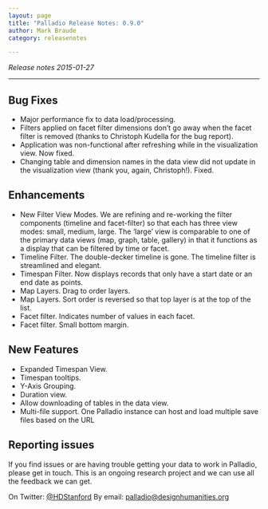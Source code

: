 ```yaml
---
layout: page
title: "Palladio Release Notes: 0.9.0"
author: Mark Braude
category: releasenotes

---
```

<!-- date: 2015-01-27 11:34:22
categories: release-notes
published: true
tags: front
excerpt: "New features and bug fixes in release 0.9.0" -->

*Release notes 2015-01-27*

----

## Bug Fixes

* Major performance fix to data load/processing.
* Filters applied on facet filter dimensions don’t go away when the facet filter is removed (thanks to Christoph Kudella for the bug report).
* Application was non-functional after refreshing while in the visualization view. Now fixed.
* Changing table and dimension names in the data view did not update in the visualization view (thank you, again, Christoph!). Fixed. 


## Enhancements

* New Filter View Modes. We are refining and re-working the filter components (timeline and facet-filter) so that each has three view modes: small, medium, large. The ‘large’ view is comparable to one of the primary data views (map, graph, table, gallery) in that it functions as a display that can be filtered by time or facet.
* Timeline Filter. The double-decker timeline is gone. The timeline filter is streamlined and elegant.
* Timespan Filter. Now displays records that only have a start date or an end date as points.
* Map Layers. Drag to order layers.
* Map Layers. Sort order is reversed so that top layer is at the top of the list.
* Facet filter. Indicates number of values in each facet.
* Facet filter. Small bottom margin.


## New Features

* Expanded Timespan View.
* Timespan tooltips.
* Y-Axis Grouping.
* Duration view.
* Allow downloading of tables in the data view.
* Multi-file support. One Palladio instance can host and load multiple save files based on the URL

## Reporting issues

If you find issues or are having trouble getting your data to work in Palladio, please get in touch. This is an ongoing research project and we can use all the feedback we can get.

On Twitter: [@HDStanford](http://twitter.com/HDStanford)
By email: <a href="mailto:palladio@designhumanities.org">palladio@designhumanities.org</a>
